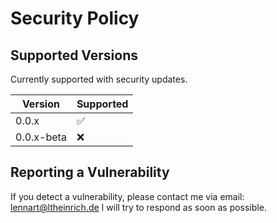 # Security Policy

## Supported Versions

Currently supported with security updates.

| Version | Supported          |
| ------- | ------------------ |
| 0.0.x   | :white_check_mark: |
| 0.0.x-beta   | :x:                |

## Reporting a Vulnerability

If you detect a vulnerability, please contact me via email: lennart@ltheinrich.de
I will try to respond as soon as possible.
